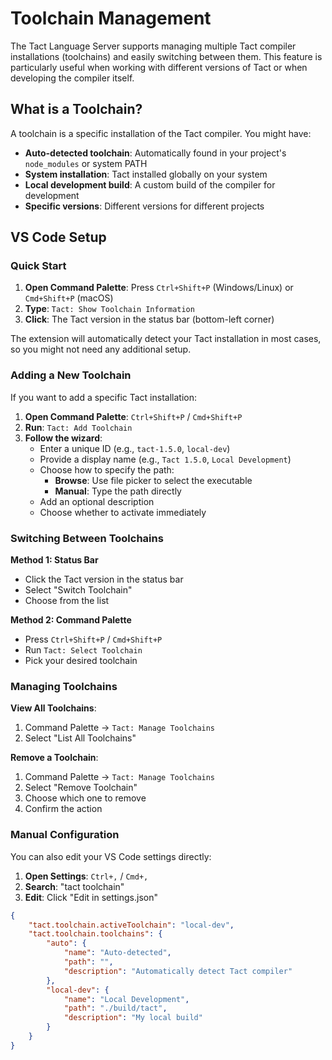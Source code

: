 # Toolchain Management

The Tact Language Server supports managing multiple Tact compiler installations (toolchains) and easily switching
between them. This feature is particularly useful when working with different versions of Tact or when developing the
compiler itself.

## What is a Toolchain?

A toolchain is a specific installation of the Tact compiler. You might have:

- **Auto-detected toolchain**: Automatically found in your project's `node_modules` or system PATH
- **System installation**: Tact installed globally on your system
- **Local development build**: A custom build of the compiler for development
- **Specific versions**: Different versions for different projects

## VS Code Setup

### Quick Start

1. **Open Command Palette**: Press `Ctrl+Shift+P` (Windows/Linux) or `Cmd+Shift+P` (macOS)
2. **Type**: `Tact: Show Toolchain Information`
3. **Click**: The Tact version in the status bar (bottom-left corner)

The extension will automatically detect your Tact installation in most cases, so you might not need any additional
setup.

### Adding a New Toolchain

If you want to add a specific Tact installation:

1. **Open Command Palette**: `Ctrl+Shift+P` / `Cmd+Shift+P`
2. **Run**: `Tact: Add Toolchain`
3. **Follow the wizard**:
    - Enter a unique ID (e.g., `tact-1.5.0`, `local-dev`)
    - Provide a display name (e.g., `Tact 1.5.0`, `Local Development`)
    - Choose how to specify the path:
        - **Browse**: Use file picker to select the executable
        - **Manual**: Type the path directly
    - Add an optional description
    - Choose whether to activate immediately

### Switching Between Toolchains

**Method 1: Status Bar**

- Click the Tact version in the status bar
- Select "Switch Toolchain"
- Choose from the list

**Method 2: Command Palette**

- Press `Ctrl+Shift+P` / `Cmd+Shift+P`
- Run `Tact: Select Toolchain`
- Pick your desired toolchain

### Managing Toolchains

**View All Toolchains**:

1. Command Palette → `Tact: Manage Toolchains`
2. Select "List All Toolchains"

**Remove a Toolchain**:

1. Command Palette → `Tact: Manage Toolchains`
2. Select "Remove Toolchain"
3. Choose which one to remove
4. Confirm the action

### Manual Configuration

You can also edit your VS Code settings directly:

1. **Open Settings**: `Ctrl+,` / `Cmd+,`
2. **Search**: "tact toolchain"
3. **Edit**: Click "Edit in settings.json"

```json
{
    "tact.toolchain.activeToolchain": "local-dev",
    "tact.toolchain.toolchains": {
        "auto": {
            "name": "Auto-detected",
            "path": "",
            "description": "Automatically detect Tact compiler"
        },
        "local-dev": {
            "name": "Local Development",
            "path": "./build/tact",
            "description": "My local build"
        }
    }
}
```
